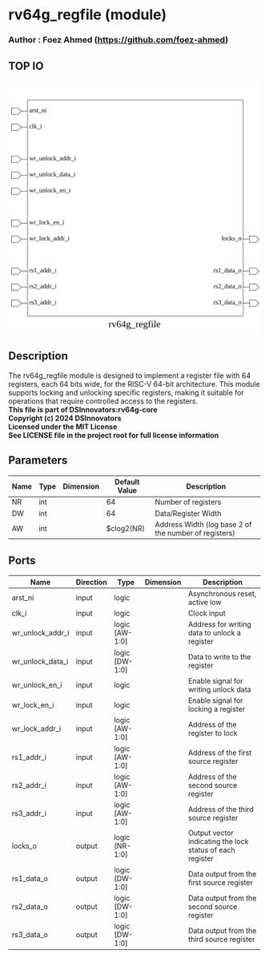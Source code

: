 # rv64g_regfile (module)

### Author : Foez Ahmed (https://github.com/foez-ahmed)

## TOP IO
<img src="./rv64g_regfile_top.svg">

## Description

The rv64g_regfile module is designed to implement a register file with 64 registers, each 64 bits
wide, for the RISC-V 64-bit architecture. This module supports locking and unlocking specific
registers, making it suitable for operations that require controlled access to the registers.
<br>**This file is part of DSInnovators:rv64g-core**
<br>**Copyright (c) 2024 DSInnovators**
<br>**Licensed under the MIT License**
<br>**See LICENSE file in the project root for full license information**

## Parameters
|Name|Type|Dimension|Default Value|Description|
|-|-|-|-|-|
|NR|int||64|Number of registers|
|DW|int||64|Data/Register Width|
|AW|int||$clog2(NR)|Address Width (log base 2 of the number of registers)|

## Ports
|Name|Direction|Type|Dimension|Description|
|-|-|-|-|-|
|arst_ni|input|logic||Asynchronous reset, active low|
|clk_i|input|logic||Clock input|
|wr_unlock_addr_i|input|logic [AW-1:0]||Address for writing data to unlock a register|
|wr_unlock_data_i|input|logic [DW-1:0]||Data to write to the register|
|wr_unlock_en_i|input|logic||Enable signal for writing unlock data|
|wr_lock_en_i|input|logic||Enable signal for locking a register|
|wr_lock_addr_i|input|logic [AW-1:0]||Address of the register to lock|
|rs1_addr_i|input|logic [AW-1:0]||Address of the first source register|
|rs2_addr_i|input|logic [AW-1:0]||Address of the second source register|
|rs3_addr_i|input|logic [AW-1:0]||Address of the third source register|
|locks_o|output|logic [NR-1:0]||Output vector indicating the lock status of each register|
|rs1_data_o|output|logic [DW-1:0]||Data output from the first source register|
|rs2_data_o|output|logic [DW-1:0]||Data output from the second source register|
|rs3_data_o|output|logic [DW-1:0]||Data output from the third source register|
